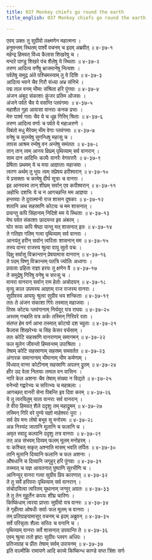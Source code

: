 ```yaml
---
title: 037 Monkey chiefs go round the earth
title_english: 037 Monkey chiefs go round the earth

---
```

एवम् उक्तः तु सुग्रीवो लक्ष्मणेन महात्मना ।  
हनूमन्तम् स्थितम् पार्श्वे वचनम् च इदम् अब्रवीत् ॥ ४-३७-१  
महेन्द्र हिमवत् विंध्य कैलास शिखरेषु च ।  
मन्दरे पाण्डु शिखरे पंच शैलेषु ये स्थिताः ॥ ४-३७-२  
तरुण आदित्य वर्णेषु भ्राजमानेषु नित्यशः ।  
पर्वतेषु समुद्र अंते पश्चिमस्याम् तु ये दिशि ॥ ४-३७-३  
आदित्य भवने चैव गिरौ संध्या अभ्र संनिभे ।  
पद्म ताल वनम् भीमाः संश्रिता हरि पुंगवाः ॥ ४-३७-४  
अंजन अंबुद संकाशाः कुंजर प्रतिम ओजसः ।  
अंजने पर्वते चैव ये वसन्ति प्लवंगमाः ॥ ४-३७-५  
महाशैल गुहा आवासा वानराः कनक प्रभाः ।  
मेरु पार्श्व गताः चैव ये च धूम्र गिरिम् श्रिताः ॥ ४-३७-६  
तरुण आदित्य वर्णाः च पर्वते ये महाअरुणे ।  
पिबंतो मधु मैरेयम् भीम वेगाः प्लवंगमाः ॥ ४-३७-७  
वनेषु च सुरम्येषु सुगन्धिषु महत्सु च ।  
तापस आश्रम रम्येषु वन अन्तेषु समंततः ॥ ४-३७-८  
तान् तान् त्वम् आनय क्षिप्रम् पृथिव्याम् सर्व वानरान् ।  
साम दान आदिभिः कल्पैः वानरैः वेगवत्तरैः ॥ ४-३७-९  
प्रेषिताः प्रथमम् ये च मया आज्ञाताः महाजवाः ।  
त्वरण अर्थम् तु भूयः त्वम् संप्रेषय हरीश्वरान् ॥ ४-३७-१०  
ये प्रसक्ताः च कामेषु दीर्घ सूत्राः च वानराः ।  
इह आनयस्व तान् शीघ्रम् सर्वान् एव कपीश्वरान् ॥ ४-३७-११  
अहोभिः दशभिः ये च न आगच्छन्ति मम आज्ञया ।  
हन्तव्याः ते दुरात्मानो राज शासन दूषकाः ॥ ४-३७-१२  
शतानि अथ सहस्राणि कोट्यः च मम शासनात् ।  
प्रयान्तु कपि सिंहानाम् निदिशे मम ये स्थिताः ॥ ४-३७-१३  
मेघ पर्वत संकाशाः छादयन्त इव अंबरम् ।  
घोर रूपाः कपि श्रेष्ठा यान्तु मत् शासनात् इतः ॥ ४-३७-१४  
ते गतिज्ञा गतिम् गत्वा पृथिव्याम् सर्व वानराः ।  
आनयंतु हरीन् सर्वान् त्वरिताः शासनान् मम ॥ ४-३७-१५  
तस्य वानर राजस्य श्रुत्वा वायु सुतो वचः ।  
दिक्षु सर्वासु विक्रान्तान् प्रेषयामास वानरान् ॥ ४-३७-१६  
ते पदम् विष्णु विक्रान्तम् पतत्रि ज्योतिः अध्वगाः ।  
प्रयाताः प्रहिता राज्ञा हरयः तु क्षणेन वै ॥ ४-३७-१७  
ते समुद्रेषु गिरिषु वनेषु च सरःसु च ।  
वानरा वानरान् सर्वान् राम हेतोः अचोदयन् ॥ ४-३७-१८  
मृत्यु काल उपमस्य आज्ञाम् राज राजस्य वानराः ।  
सुग्रीवस्य आययुः श्रुत्वा सुग्रीव भय शन्किताः ॥ ४-३७-१९  
ततः ते अंजन संकाशा गिरेः तस्मात् महाजवाः ।  
तिस्रः कोट्यः प्लवंगानाम् निर्ययुर् यत्र राघवः ॥ ४-३७-२०  
अस्तम् गच्छति यत्र अर्कः तस्मिन् गिरिवरे रताः ।  
संतप्त हेम वर्ण आभा तस्मात् कोट्यो दश च्युताः ॥ ४-३७-२१  
कैलास शिखरेभ्यः च सिंह केसर वर्चसाम् ।  
ततः कोटि सहस्राणि वानराणाम् समागमन् ॥ ४-३७-२२  
फल मूलेन जीवन्तो हिमवन्तम् उपाश्रिताः ।  
तेषाम् कोटि सहस्राणाम् सहस्रम् समवर्तत ॥ ४-३७-२३  
अंगारक समानानाम् भीमानाम् भीम कर्मणाम् ।  
विंध्यात् वानर कोटीनाम् सहस्राणि अपतन् द्रुतम् ॥ ४-३७-२४  
क्षीर उद वेला निलयाः तमाल वन वासिनः ।  
नारि केल अशनाः चैव तेषाम् संख्या न विद्यते ॥ ४-३७-२५  
वनेभ्यो गह्वरेभ्यः च सरित्भ्यः च महाबलाः ।  
आगच्छत् वानरी सेना पिबन्ति इव दिवा करम् ॥ ४-३७-२६  
ये तु त्वरयितुम् याता वानराः सर्व वानरान् ।  
ते वीरा हिमवत् शैले ददृशुः तम् महाद्रुमम् ॥ ४-३७-२७  
तस्मिन् गिरि वरे पुण्ये यज्ञो माहेश्वरः पुरा ।  
सर्व देव मनः तोषो बभूव सु मनोरमः ॥ ४-३७-२८  
अन्न निस्यंद जातानि मूलानि च फलानि च ।  
अमृत स्वादु कल्पानि ददृशुः तत्र वानराः ॥ ४-३७-२९  
तत् अन्न संभवम् दिव्यम् फलम् मूलम् मनोहरम् ।  
यः कश्चित् सकृत् अश्नाति मासम् भवति तर्पितः ॥ ४-३७-३०  
तानि मूलानि दिव्यानि फलानि च फल अशनाः ।  
औषधानि च दिव्यानि जगृहुर् हरि पुंगवाः ॥ ४-३७-३१  
तस्मात् च यज्ञ आयतनात् पुष्पाणि सुरभीणि च ।  
आनिन्युर् वानरा गत्वा सुग्रीव प्रिय कारणात् ॥ ४-३७-३२  
ते तु सर्वे हरिवराः पृथिव्याम् सर्व वानरान् ।  
संचोदयित्वा त्वरितम् यूथानाम् जग्मुर् अग्रतः ॥ ४-३७-३३  
ते तु तेन मुहूर्तेन कपयः शीघ्र चारिणः ।  
किष्किंधाम् त्वरया प्राप्ताः सुग्रीवो यत्र वानरः ॥ ४-३७-३४  
ते गृहीत्वा ओषधीः सर्वाः फल मूलम् च वानराः ।  
तम् प्रतिग्राहयामासुर् वचनम् च इदम् अब्रुवन् ॥ ४-३७-३५  
सर्वे परिसृताः शैलाः सरितः च वनानि च ।  
पृथिव्याम् वानराः सर्वे शासनात् उपयान्ति ते ॥ ४-३७-३६  
एवम् श्रुत्वा ततो हृष्टः सुग्रीवः प्लवग अधिपः ।  
प्रतिजग्राह च प्रीतः तेषाम् सर्वम् उपायनम् ॥ ४-३७-३७  
इति वाल्मीकि रामायणे आदि काव्ये किष्किन्ध काण्डे सप्त त्रिंशः सर्गः
